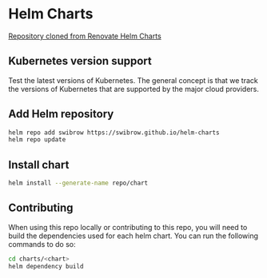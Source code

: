 # Helm Charts

[Repository cloned from Renovate Helm Charts](https://github.com/renovatebot/helm-charts)

## Kubernetes version support

Test the latest versions of Kubernetes.
The general concept is that we track the versions of Kubernetes that are supported by the major cloud providers.

## Add Helm repository

```bash
helm repo add swibrow https://swibrow.github.io/helm-charts
helm repo update
```

## Install chart

```bash
helm install --generate-name repo/chart
```

## Contributing

When using this repo locally or contributing to this repo, you will need to build the dependencies used for each helm chart.
You can run the following commands to do so:

```bash
cd charts/<chart>
helm dependency build
```
